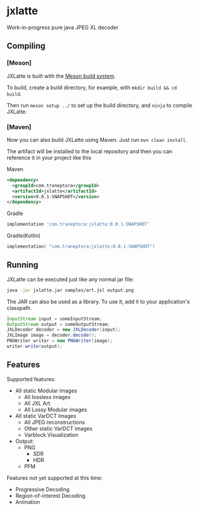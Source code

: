 # jxlatte
Work-in-progress pure java JPEG XL decoder

## Compiling
### [Meson]

JXLatte is built with the [Meson build system](https://mesonbuild.com/).

To build, create a build directory, for example, with `mkdir build && cd build`.

Then run `meson setup ../` to set up the build directory, and `ninja` to compile JXLatte.

### [Maven]

Now you can also build JXLatte using Maven. Just run `mvn clean install`.

The artifact will be installed to the local repository and then you can reference it in your project like this

Maven
```xml
<dependency>
  <groupId>com.traneptora</groupId>
  <artifactId>jxlatte</artifactId>
  <version>0.0.1-SNAPSHOT</version>
</dependency>
```
Gradle
```groovy
implementation 'com.traneptora:jxlatte:0.0.1-SNAPSHOT'
```
Gradle(Kotlin)
```kotlin
implementation( "com.traneptora:jxlatte:0.0.1-SNAPSHOT")
```

## Running
JXLatte can be executed just like any normal jar file:

```sh
java -jar jxlatte.jar samples/art.jxl output.png
```

The JAR can also be used as a library. To use it, add it to your application's classpath.

```java
InputStream input = someInputStream;
OutputStream output = someOutputStream;
JXLDecoder decoder = new JXLDecoder(input);
JXLImage image = decoder.decode();
PNGWriter writer = new PNGWriter(image);
writer.write(output);
```

## Features

Supported features:

- All static Modular images
  - All lossless images
  - All JXL Art
  - All Lossy Modular images
- All static VarDCT Images
  - All JPEG reconstructions
  - Other static VarDCT images
  - Varblock Visualization
- Output:
  - PNG
    - SDR
    - HDR
  - PFM

Features not yet supported at this time:

- Progressive Decoding
- Region-of-interest Decoding
- Animation
